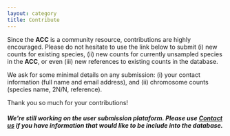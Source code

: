 ```yaml
---
layout: category
title: Contribute
---
```


Since the **ACC** is a community resource, contributions are highly encouraged.
Please do not hesitate to use the link below to submit (i) new counts for existing species, (ii) new counts for currently unsampled species in the **ACC**, or even (iii) new references to existing counts in the database.

We ask for some minimal details on any submission: (i) your contact information (full name and email address), and (ii) chromosome counts (species name, 2N/N, reference).

Thank you so much for your contributions!

##### We're still working on the user submission plataform. Please use [Contact us](/ACC/category/contact) if you have information that would like to be include into the database.


